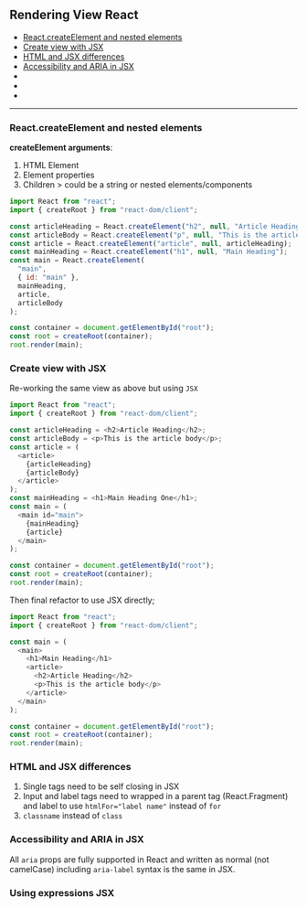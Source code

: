 ## Rendering View React

- [React.createElement and nested elements](#React.createElement-and-nested-elements)
- [Create view with JSX](#Create-view-with-JSX)
- [HTML and JSX differences](#HTML-and-JSX-differences)
- [Accessibility and ARIA in JSX](#Accessibility-and-ARIA-in-JSX)
- []()
- []()
- []()

---

### React.createElement and nested elements

**createElement arguments**:

1. HTML Element
2. Element properties
3. Children > could be a string or nested elements/components

```js
import React from "react";
import { createRoot } from "react-dom/client";

const articleHeading = React.createElement("h2", null, "Article Heading");
const articleBody = React.createElement("p", null, "This is the article body");
const article = React.createElement("article", null, articleHeading);
const mainHeading = React.createElement("h1", null, "Main Heading");
const main = React.createElement(
  "main",
  { id: "main" },
  mainHeading,
  article,
  articleBody
);

const container = document.getElementById("root");
const root = createRoot(container);
root.render(main);
```

### Create view with JSX

Re-working the same view as above but using `JSX`

```js
import React from "react";
import { createRoot } from "react-dom/client";

const articleHeading = <h2>Article Heading</h2>;
const articleBody = <p>This is the article body</p>;
const article = (
  <article>
    {articleHeading}
    {articleBody}
  </article>
);
const mainHeading = <h1>Main Heading One</h1>;
const main = (
  <main id="main">
    {mainHeading}
    {article}
  </main>
);

const container = document.getElementById("root");
const root = createRoot(container);
root.render(main);
```

Then final refactor to use JSX directly;

```js
import React from "react";
import { createRoot } from "react-dom/client";

const main = (
  <main>
    <h1>Main Heading</h1>
    <article>
      <h2>Article Heading</h2>
      <p>This is the article body</p>
    </article>
  </main>
);

const container = document.getElementById("root");
const root = createRoot(container);
root.render(main);
```

### HTML and JSX differences

1. Single tags need to be self closing in JSX
2. Input and label tags need to wrapped in a parent tag (React.Fragment) and label to use `htmlFor="label name"` instead of `for`
3. `classname` instead of `class`

### Accessibility and ARIA in JSX

All `aria` props are fully supported in React and written as normal (not camelCase) including `aria-label` syntax is the same in JSX.

### Using expressions JSX
